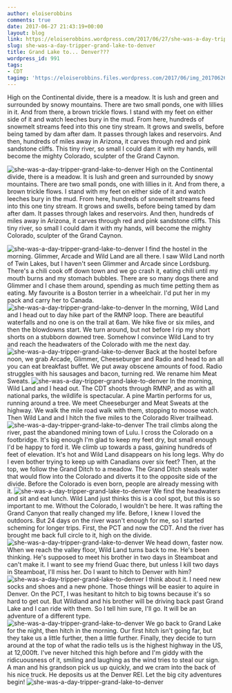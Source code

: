 ```yaml
---
author: eloiserobbins
comments: true
date: 2017-06-27 21:43:19+00:00
layout: blog
link: https://eloiserobbins.wordpress.com/2017/06/27/she-was-a-day-tripper-grand-lake-to-denver/
slug: she-was-a-day-tripper-grand-lake-to-denver
title: Grand Lake to... Denver???
wordpress_id: 991
tags:
- CDT
tagimg: 'https://eloiserobbins.files.wordpress.com/2017/06/img_20170626_143250.jpg'
---
```


High on the Continental divide, there is a meadow. It is lush and green and surrounded by snowy mountains. There are two small ponds, one with lillies in it. And from there, a brown trickle flows. I stand with my feet on either side of it and watch leeches bury in the mud. From here, hundreds of snowmelt streams feed into this one tiny stream. It grows and swells, before being tamed by dam after dam. It passes through lakes and reservoirs. And then, hundreds of miles away in Arizona, it carves through red and pink sandstone cliffs. This tiny river, so small I could dam it with my hands, will become the mighty Colorado, sculpter of the Grand Caynon.


![she-was-a-day-tripper-grand-lake-to-denver](https://eloiserobbins.files.wordpress.com/2017/06/img_20170626_143250.jpg)
High on the Continental divide, there is a meadow. It is lush and green and surrounded by snowy mountains. There are two small ponds, one with lillies in it. And from there, a brown trickle flows. I stand with my feet on either side of it and watch leeches bury in the mud. From here, hundreds of snowmelt streams feed into this one tiny stream. It grows and swells, before being tamed by dam after dam. It passes through lakes and reservoirs. And then, hundreds of miles away in Arizona, it carves through red and pink sandstone cliffs. This tiny river, so small I could dam it with my hands, will become the mighty Colorado, sculpter of the Grand Caynon.

![she-was-a-day-tripper-grand-lake-to-denver](https://eloiserobbins.files.wordpress.com/2017/06/img_20170625_074134.jpg)
I find the hostel in the morning. Glimmer, Arcade and Wild Land are all there. I saw Wild Land north of Twin Lakes, but I haven't seen Glimmer and Arcade since Lordsburg. There's a chili cook off down town and we go crash it, eating chili until my mouth burns and my stomach bubbles. There are so many dogs there and Glimmer and I chase them around, spending as much time petting them as eating. My favourite is a Boston terrier in a wheelchair. I'd put her in my pack and carry her to Canada.
![she-was-a-day-tripper-grand-lake-to-denver](https://eloiserobbins.files.wordpress.com/2017/06/img_20170625_093523.jpg)
In the morning, Wild Land and I head out to day hike part of the RMNP loop. There are beautiful waterfalls and no one is on the trail at 6am. We hike five or six miles, and then the blowdowns start. We turn around, but not before I rip my short shorts on a stubborn downed tree. Somehow I convince Wild Land to try and reach the headwaters of the Colorado with me the next day.
![she-was-a-day-tripper-grand-lake-to-denver](https://eloiserobbins.files.wordpress.com/2017/06/img_20170626_092716.jpg)
Back at the hostel before noon, we grab Arcade, Glimmer, Cheeseburger and Radio and head to an all you can eat breakfast buffet. We put away obscene amounts of food. Radio struggles with his sausages and bacon, turning red. We rename him Meat Sweats.
![she-was-a-day-tripper-grand-lake-to-denver](https://eloiserobbins.files.wordpress.com/2017/06/img_20170626_131327.jpg)
In the morning, Wild Land and I head out. The CDT shoots through RMNP, and as with all national parks, the wildlife is spectacular. A pine Martin performs for us, running around a tree. We meet Cheeseburger and Meat Sweats at the highway. We walk the mile road walk with them, stopping to moose watch. Then Wild Land and I hitch the five miles to the Colorado River trailhead.
![she-was-a-day-tripper-grand-lake-to-denver](https://eloiserobbins.files.wordpress.com/2017/06/img_20170626_134719.jpg)
The trail climbs along the river, past the abandoned mining town of Lulu. I cross the Colorado on a footbridge. It's big enough I'm glad to keep my feet dry, but small enough I'd be happy to ford it. We climb up towards a pass, gaining hundreds of feet of elevation. It's hot and Wild Land disappears on his long legs. Why do I even bother trying to keep up with Canadians over six feet? Then, at the top, we follow the Grand Ditch to a meadow. The Grand Ditch steals water that would flow into the Colorado and diverts it to the opposite side of the divide. Before the Colorado is even born, people are already messing with it.
![she-was-a-day-tripper-grand-lake-to-denver](https://eloiserobbins.files.wordpress.com/2017/06/img_20170626_142151.jpg)
We find the headwaters and sit and eat lunch. Wild Land just thinks this is a cool spot, but this is so important to me. Without the Colorado, I wouldn't be here. It was rafting the Grand Canyon that really changed my life. Before, I knew I loved the outdoors. But 24 days on the river wasn't enough for me, so I started scheming for longer trips. First, the PCT and now the CDT. And the river has brought me back full circle to it, high on the divide.
![she-was-a-day-tripper-grand-lake-to-denver](https://eloiserobbins.files.wordpress.com/2017/06/img_20170626_143716.jpg)
We head down, faster now. When we reach the valley floor, Wild Land turns back to me. He's been thinking. He's supposed to meet his brother in two days in Steamboat and can't make it. I want to see my friend Guac there, but unless I kill two days in Steamboat, I'll miss her. Do I want to hitch to Denver with him? 
![she-was-a-day-tripper-grand-lake-to-denver](https://eloiserobbins.files.wordpress.com/2017/06/img_20170626_170234.jpg)
I think about it. I need new socks and shoes and a new phone. Those things will be easier to aquire in Denver. On the PCT, I was hesitant to hitch to big towns because it's so hard to get out. But Wildland and his brother will be driving back past Grand Lake and I can ride with them. So I tell him sure, I'll go. It will be an adventure of a different type.
![she-was-a-day-tripper-grand-lake-to-denver](https://eloiserobbins.files.wordpress.com/2017/06/img_20170627_111057.jpg)
We go back to Grand Lake for the night, then hitch in the morning. Our first hitch isn't going far, but they take us a little further, then a little further. Finally, they decide to turn around at the top of what the radio tells us is the highest highway in the US, at 12,000ft. I've never hitched this high before and I'm giddy with the ridicuousness of it, smiling and laughing as the wind tries to steal our sign. A man and his grandson pick us up quickly, and we cram into the back of his nice truck. He deposits us at the Denver REI. Let the big city adventures begin!
![she-was-a-day-tripper-grand-lake-to-denver](https://eloiserobbins.files.wordpress.com/2017/06/img_20170627_103904.jpg)
